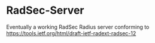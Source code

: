 # RadSec-Server
Eventually a working RadSec Radius server conforming to https://tools.ietf.org/html/draft-ietf-radext-radsec-12
